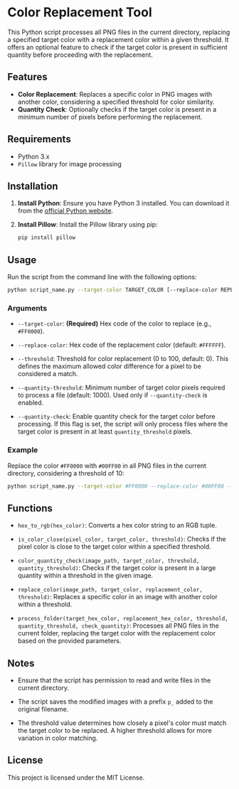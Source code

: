 # Color Replacement Tool

This Python script processes all PNG files in the current directory, replacing a specified target color with a replacement color within a given threshold. It offers an optional feature to check if the target color is present in sufficient quantity before proceeding with the replacement.

## Features

- **Color Replacement**: Replaces a specific color in PNG images with another color, considering a specified threshold for color similarity.
- **Quantity Check**: Optionally checks if the target color is present in a minimum number of pixels before performing the replacement.

## Requirements

- Python 3.x
- `Pillow` library for image processing

## Installation

1. **Install Python**: Ensure you have Python 3 installed. You can download it from the [official Python website](https://www.python.org/).

2. **Install Pillow**: Install the Pillow library using pip:

   ```bash
   pip install pillow
   ```

## Usage

Run the script from the command line with the following options:

```bash
python script_name.py --target-color TARGET_COLOR [--replace-color REPLACE_COLOR] [--threshold THRESHOLD] [--quantity-threshold QUANTITY_THRESHOLD] [--quantity-check]
```

### Arguments

- `--target-color`: **(Required)** Hex code of the color to replace (e.g., `#FF0000`).

- `--replace-color`: Hex code of the replacement color (default: `#FFFFFF`).

- `--threshold`: Threshold for color replacement (0 to 100, default: 0). This defines the maximum allowed color difference for a pixel to be considered a match.

- `--quantity-threshold`: Minimum number of target color pixels required to process a file (default: 1000). Used only if `--quantity-check` is enabled.

- `--quantity-check`: Enable quantity check for the target color before processing. If this flag is set, the script will only process files where the target color is present in at least `quantity_threshold` pixels.

### Example

Replace the color `#FF0000` with `#00FF00` in all PNG files in the current directory, considering a threshold of 10:

```bash
python script_name.py --target-color #FF0000 --replace-color #00FF00 --threshold 10
```

## Functions

- `hex_to_rgb(hex_color)`: Converts a hex color string to an RGB tuple.

- `is_color_close(pixel_color, target_color, threshold)`: Checks if the pixel color is close to the target color within a specified threshold.

- `color_quantity_check(image_path, target_color, threshold, quantity_threshold)`: Checks if the target color is present in a large quantity within a threshold in the given image.

- `replace_color(image_path, target_color, replacement_color, threshold)`: Replaces a specific color in an image with another color within a threshold.

- `process_folder(target_hex_color, replacement_hex_color, threshold, quantity_threshold, check_quantity)`: Processes all PNG files in the current folder, replacing the target color with the replacement color based on the provided parameters.

## Notes

- Ensure that the script has permission to read and write files in the current directory.

- The script saves the modified images with a prefix `p_` added to the original filename.

- The threshold value determines how closely a pixel's color must match the target color to be replaced. A higher threshold allows for more variation in color matching.

## License

This project is licensed under the MIT License. 
